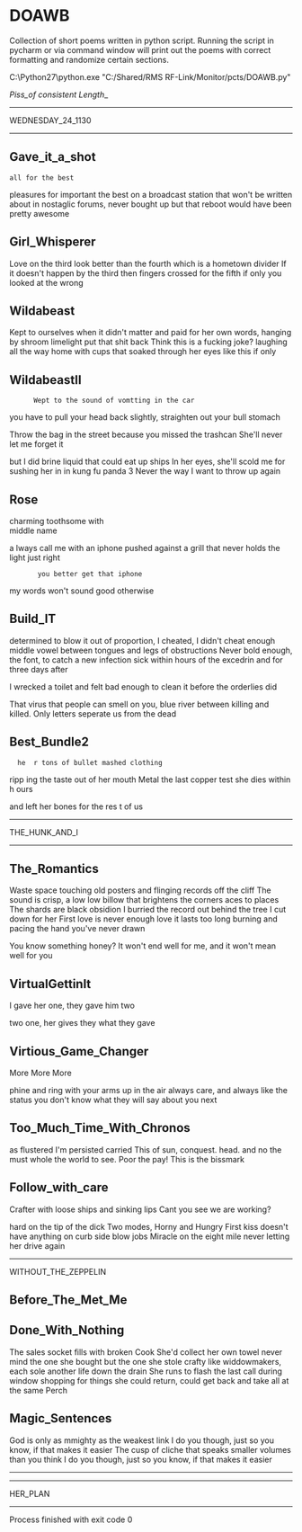 # DOAWB
Collection of short poems written in python script. Running the script in pycharm or via command window will print out the poems with correct formatting and randomize certain sections. 

C:\Python27\python.exe "C:/Shared/RMS RF-Link/Monitor/pcts/DOAWB.py"


__Piss_of_	consistent	 Length__

*********************
WEDNESDAY_24_1130

*********************


Gave_it_a_shot
--------------------------
    all for the best
pleasures for 	important	 the best
on a broadcast station that
	 won't be written about in
nostaglic forums, never bought up
but that reboot would have been
  pretty awesome 


Girl_Whisperer
--------------------------
Love on the third look 
better than the fourth 
which is a hometown divider 
If it doesn't happen by the third
then fingers       crossed for the   fifth
       if only you looked at the wrong 		



Wildabeast
--------------------------
Kept to ourselves when it didn't matter
and paid for her own words, hanging by shroom limelight
put that shit        back
Think this is a fucking joke?
laughing all the way home with cups that
      soaked through
her eyes like this        if only



WildabeastII
--------------------------
          Wept to the sound of vomtting in the car
you have to pull your head back slightly, straighten out your bull stomach

 Throw the bag in the street because you missed the trashcan
She'll never let me forget it

 but I did 
          brine liquid that could eat up ships
In her eyes, she'll scold me for sushing her in 
in kung fu panda 3
Never the way I want to throw up again


Rose
--------------------------
charming 	toothsome	    with     
       middle name


a          lways call      me with an iphone
pushed against a grill that never      holds 
the light just right

           you better get that iphone
   my words won't sound good otherwise


Build_IT
--------------------------
determined to blow it out of proportion, I cheated, I didn't cheat enough    
  middle vowel between tongues and legs of obstructions 
Never bold enough, the font, to catch a new infection
sick within hours of the excedrin and for three days after

 I wrecked a toilet and felt bad enough to clean it before the orderlies did

 That virus that people can smell on you, blue river between
killing and killed. Only letters seperate us from the dead


Best_Bundle2
--------------------------
      he  r tons of bullet mashed clothing 
  ripp    ing the taste out of her mouth 
Metal the last copper test
she   dies within h   ours

 and left her bones for the res t of us


*********************
THE_HUNK_AND_I

*********************


The_Romantics
--------------------------
Waste space touching old posters and flinging records off the cliff
The sound is crisp, a low low billow that brightens the corners   aces to places
The shards are black obsidion
I burried the record out behind the tree I cut down for her
First love is never enough love
it lasts too               long
burning and pacing the hand you've never drawn

You know something honey? It won't end well
for me, and it won't mean well for you



VirtualGettinIt
--------------------------
 I gave her one, they gave him two

two one, her gives they what they gave  


Virtious_Game_Changer
--------------------------
More More More

phine and ring with your arms up in the air
always care, and always like the status
you don't know what they will say about you next



Too_Much_Time_With_Chronos
--------------------------
 as flustered I'm persisted
 carried This of sun, conquest. head. and no the must
whole the world to see. Poor the pay! This is the bissmark



Follow_with_care
--------------------------
Crafter with loose ships and sinking lips
Cant you see we are working?

 hard on the tip of the dick
Two modes, Horny and Hungry
First kiss doesn't have anything
on curb side blow jobs
Miracle on the eight mile
never letting her drive again


*********************
WITHOUT_THE_ZEPPELIN


Before_The_Met_Me
--------------------------



Done_With_Nothing
--------------------------
The sales socket fills with broken Cook
 She'd 	collect	 her own towel
 never mind the one she bought but the one she stole
 crafty like widdowmakers, each sole another life down the drain
 She runs to 	flash	 the last call during
 window shopping for things she could return, could get back and take
 all at the same Perch
 
 
 
 
 
 



Magic_Sentences
--------------------------
God is only as mmighty as the weakest link
I do you though, just so you know, if that makes it easier
The cusp of cliche that speaks smaller volumes than  you think
I do you though, just so you know, if that makes it easier


*********************

*********************
HER_PLAN

*********************

Process finished with exit code 0
